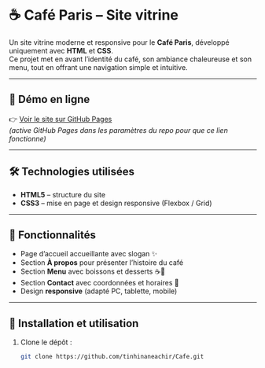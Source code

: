 # ☕ Café Paris – Site vitrine  

Un site vitrine moderne et responsive pour le **Café Paris**, développé uniquement avec **HTML** et **CSS**.  
Ce projet met en avant l’identité du café, son ambiance chaleureuse et son menu, tout en offrant une navigation simple et intuitive.  

---

## 🚀 Démo en ligne  
👉 [Voir le site sur GitHub Pages](https://tinhinaneachir.github.io/Cafe/)  
*(active GitHub Pages dans les paramètres du repo pour que ce lien fonctionne)*  

---

## 🛠️ Technologies utilisées  
- **HTML5** – structure du site  
- **CSS3** – mise en page et design responsive (Flexbox / Grid)  

---

## 📌 Fonctionnalités  
- Page d’accueil accueillante avec slogan ✨  
- Section **À propos** pour présenter l’histoire du café  
- Section **Menu** avec boissons et desserts ☕🍰  
- Section **Contact** avec coordonnées et horaires 📍  
- Design **responsive** (adapté PC, tablette, mobile)  

---

## 📂 Installation et utilisation  
1. Clone le dépôt :  
   ```bash
   git clone https://github.com/tinhinaneachir/Cafe.git

